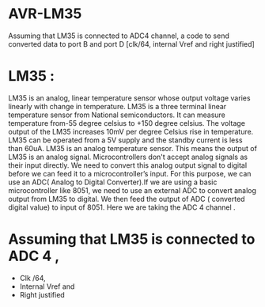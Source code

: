 # AVR-LM35
Assuming that LM35 is connected to ADC4 channel,  a code to send converted data to port B and port D [clk/64, internal Vref and right justified]

# LM35 : 
LM35 is an analog, linear temperature sensor whose output voltage varies linearly with change in temperature. LM35 is a three terminal linear temperature sensor from National semiconductors. It can measure temperature from-55 degree celsius to +150 degree celsius. The voltage output of the LM35 increases 10mV per degree Celsius rise in temperature. LM35 can be operated from a 5V supply and the standby current is less than 60uA.
LM35 is an analog temperature sensor. This means the output of LM35 is an analog signal. Microcontrollers don't accept analog signals as their input directly. We need to convert this analog output signal to digital before we can feed it to a microcontroller’s input. For this purpose, we can use an ADC( Analog to Digital Converter).If we are using a basic microcontroller like 8051, we need to use an external ADC to convert analog output from LM35 to digital. We then feed the output of ADC ( converted digital value) to input of 8051.  Here we  are taking the ADC 4 channel .

# Assuming that LM35 is connected to ADC 4 ,

- Clk /64,
- Internal Vref and
- Right justified 

